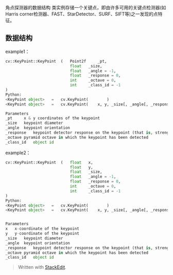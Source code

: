 角点探测器的数据结构
类实例存储一个关键点，即由许多可用的关键点检测器(如Harris corner检测器、FAST、StarDetector、SURF、SIFT等)之一发现的点特征。
## 数据结构
example1：
```python
cv::KeyPoint::KeyPoint	(	Point2f 	_pt,
							float 	_size,
							float 	_angle = -1,
							float 	_response = 0,
							int 	_octave = 0,
							int 	_class_id = -1 
)		
Python:
<KeyPoint object>	=	cv.KeyPoint(		)
<KeyPoint object>	=	cv.KeyPoint(	x, y, _size[, _angle[, _response[, _octave[, _class_id]]]]	)

Parameters
_pt	    x & y coordinates of the keypoint
_size	keypoint diameter
_angle	keypoint orientation
_response	keypoint detector response on the keypoint (that is, strength of the keypoint)
_octave	pyramid octave in which the keypoint has been detected
_class_id	object id
```
example2：
```python
cv::KeyPoint::KeyPoint	(	float 	x,
							float 	y,
							float 	_size,
							float 	_angle = -1,
							float 	_response = 0,
							int 	_octave = 0,
							int 	_class_id = -1 
)		
Python:
<KeyPoint object>	=	cv.KeyPoint(		)
<KeyPoint object>	=	cv.KeyPoint(	x, y, _size[, _angle[, _response[, _octave[, _class_id]]]]	)


Parameters
x	x-coordinate of the keypoint
y	y-coordinate of the keypoint
_size	keypoint diameter
_angle	keypoint orientation
_response	keypoint detector response on the keypoint (that is, strength of the keypoint)
_octave	pyramid octave in which the keypoint has been detected
_class_id	object id
```
> Written with [StackEdit](https://stackedit.io/).
<!--stackedit_data:
eyJoaXN0b3J5IjpbLTU0NzExMDQ4NV19
-->